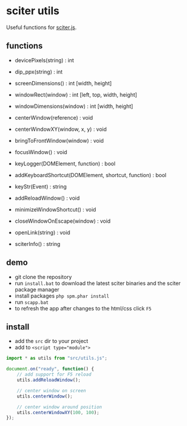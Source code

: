 # sciter utils

Useful functions for [sciter.js](https://sciter.com/).

## functions

- devicePixels(string) : int
- dip_ppx(string) : int
- screenDimensions() : int [width, height]
- windowRect(window) : int [left, top, width, height]
- windowDimensions(window) : int [width, height]
- centerWindow(reference) : void
- centerWindowXY(window, x, y) : void
- bringToFrontWindow(window) : void
- focusWindow() : void

- keyLogger(DOMElement, function) : bool
- addKeyboardShortcut(DOMElement, shortcut, function) : bool
- keyStr(Event) : string

- addReloadWindow() : void
- minimizeWindowShortcut() : void
- closeWindowOnEscape(window) : void

- openLink(string) : void

- sciterInfo() : string

## demo

- git clone the repository
- run `install.bat` to download the latest sciter binaries and the sciter package manager
- install packages `php spm.phar install`
- run `scapp.bat`
- to refresh the app after changes to the html/css click `F5`

## install

- add the `src` dir to your project
- add to `<script type="module">`

```js
import * as utils from "src/utils.js";

document.on("ready", function() {
    // add support for F5 reload
    utils.addReloadWindow();

    // center window on screen
    utils.centerWindow();

    // center window around position
    utils.centerWindowXY(100, 100);
});
```
